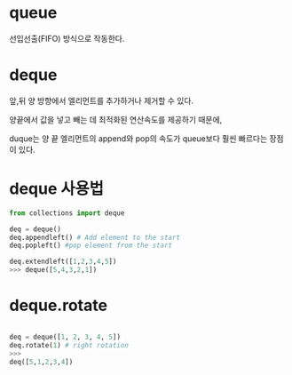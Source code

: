 # queue
선입선출(FIFO) 방식으로 작동한다.

# deque
앞,뒤 양 방향에서 엘리먼트를 추가하거나 제거할 수 있다.

양끝에서 값을 넣고 빼는 데 최적화된 연산속도를 제공하기 때문에, 

duque는 양 끝 엘리먼트의 append와 pop의 속도가 queue보다 훨씬 빠르다는 장점이 있다.


# deque 사용법

```python
from collections import deque

deq = deque()
deq.appendleft() # Add element to the start
deq.popleft() #pop element from the start
```

```python
deq.extendleft([1,2,3,4,5])
>>> deque([5,4,3,2,1])
```
# deque.rotate
```python

deq = deque([1, 2, 3, 4, 5])
deq.rotate(1) # right rotation 
>>>
deq([5,1,2,3,4])
```

